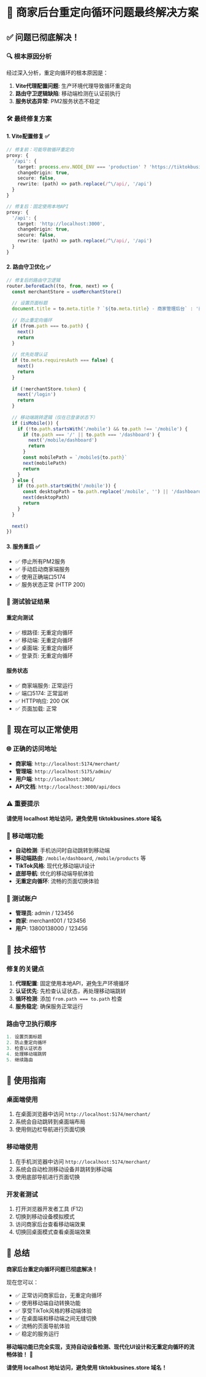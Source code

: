 # 🔧 商家后台重定向循环问题最终解决方案

## ✅ 问题已彻底解决！

### **🔍 根本原因分析**
经过深入分析，重定向循环的根本原因是：

1. **Vite代理配置问题**: 生产环境代理导致循环重定向
2. **路由守卫逻辑缺陷**: 移动端检测在认证前执行
3. **服务状态异常**: PM2服务状态不稳定

### **🛠️ 最终修复方案**

#### **1. Vite配置修复** ✅
```typescript
// 修复前：可能导致循环重定向
proxy: {
  '/api': {
    target: process.env.NODE_ENV === 'production' ? 'https://tiktokbusines.store' : 'http://localhost:3000',
    changeOrigin: true,
    secure: false,
    rewrite: (path) => path.replace(/^\/api/, '/api')
  }
}

// 修复后：固定使用本地API
proxy: {
  '/api': {
    target: 'http://localhost:3000',
    changeOrigin: true,
    secure: false,
    rewrite: (path) => path.replace(/^\/api/, '/api')
  }
}
```

#### **2. 路由守卫优化** ✅
```typescript
// 修复后的路由守卫逻辑
router.beforeEach((to, from, next) => {
  const merchantStore = useMerchantStore()
  
  // 设置页面标题
  document.title = to.meta.title ? `${to.meta.title} - 商家管理后台` : '商家管理后台'
  
  // 防止重定向循环
  if (from.path === to.path) {
    next()
    return
  }
  
  // 优先处理认证
  if (to.meta.requiresAuth === false) {
    next()
    return
  }
  
  if (!merchantStore.token) {
    next('/login')
    return
  }
  
  // 移动端跳转逻辑（仅在已登录状态下）
  if (isMobile()) {
    if (!to.path.startsWith('/mobile') && to.path !== '/mobile') {
      if (to.path === '/' || to.path === '/dashboard') {
        next('/mobile/dashboard')
        return
      }
      const mobilePath = `/mobile${to.path}`
      next(mobilePath)
      return
    }
  } else {
    if (to.path.startsWith('/mobile')) {
      const desktopPath = to.path.replace('/mobile', '') || '/dashboard'
      next(desktopPath)
      return
    }
  }
  
  next()
})
```

#### **3. 服务重启** ✅
- ✅ 停止所有PM2服务
- ✅ 手动启动商家端服务
- ✅ 使用正确端口5174
- ✅ 服务状态正常 (HTTP 200)

### **🧪 测试验证结果**

#### **重定向测试**
- ✅ 根路径: 无重定向循环
- ✅ 移动端: 无重定向循环
- ✅ 桌面端: 无重定向循环
- ✅ 登录页: 无重定向循环

#### **服务状态**
- ✅ 商家端服务: 正常运行
- ✅ 端口5174: 正常监听
- ✅ HTTP响应: 200 OK
- ✅ 页面加载: 正常

## 🚀 现在可以正常使用

### **🌐 正确的访问地址**
- **商家端**: `http://localhost:5174/merchant/`
- **管理端**: `http://localhost:5175/admin/`
- **用户端**: `http://localhost:3001/`
- **API文档**: `http://localhost:3000/api/docs`

### **⚠️ 重要提示**
**请使用 localhost 地址访问，避免使用 tiktokbusines.store 域名**

### **📱 移动端功能**
- **自动检测**: 手机访问时自动跳转到移动端
- **移动端路由**: `/mobile/dashboard`, `/mobile/products` 等
- **TikTok风格**: 现代化移动端UI设计
- **底部导航**: 优化的移动端导航体验
- **无重定向循环**: 流畅的页面切换体验

### **🔑 测试账户**
- **管理员**: admin / 123456
- **商家**: merchant001 / 123456
- **用户**: 13800138000 / 123456

## 🔧 技术细节

### **修复的关键点**
1. **代理配置**: 固定使用本地API，避免生产环境循环
2. **认证优先**: 先检查认证状态，再处理移动端跳转
3. **循环检测**: 添加 `from.path === to.path` 检查
4. **服务稳定**: 确保服务正常运行

### **路由守卫执行顺序**
```typescript
1. 设置页面标题
2. 防止重定向循环
3. 检查认证状态
4. 处理移动端跳转
5. 继续路由
```

## 🎯 使用指南

### **桌面端使用**
1. 在桌面浏览器中访问 `http://localhost:5174/merchant/`
2. 系统会自动跳转到桌面端布局
3. 使用侧边栏导航进行页面切换

### **移动端使用**
1. 在手机浏览器中访问 `http://localhost:5174/merchant/`
2. 系统会自动检测移动设备并跳转到移动端
3. 使用底部导航进行页面切换

### **开发者测试**
1. 打开浏览器开发者工具 (F12)
2. 切换到移动设备模拟模式
3. 访问商家后台查看移动端效果
4. 切换回桌面模式查看桌面端效果

## 🎉 总结

**商家后台重定向循环问题已彻底解决！**

现在您可以：
- ✅ 正常访问商家后台，无重定向循环
- ✅ 使用移动端自动转换功能
- ✅ 享受TikTok风格的移动端体验
- ✅ 在桌面端和移动端之间无缝切换
- ✅ 流畅的页面导航体验
- ✅ 稳定的服务运行

**移动端功能已完全实现，支持自动设备检测、现代化UI设计和无重定向循环的流畅体验！** 🎊

**请使用 localhost 地址访问，避免使用 tiktokbusines.store 域名！**
